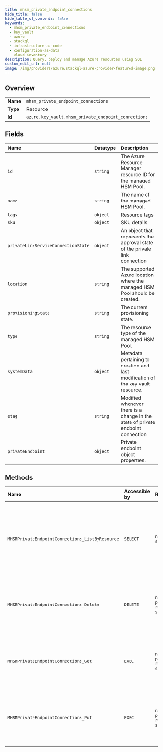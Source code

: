 ```yaml
---
title: mhsm_private_endpoint_connections
hide_title: false
hide_table_of_contents: false
keywords:
  - mhsm_private_endpoint_connections
  - key_vault
  - azure    
  - stackql
  - infrastructure-as-code
  - configuration-as-data
  - cloud inventory
description: Query, deploy and manage Azure resources using SQL
custom_edit_url: null
image: /img/providers/azure/stackql-azure-provider-featured-image.png
---
```

  
    

## Overview
<table><tbody>
<tr><td><b>Name</b></td><td><code>mhsm_private_endpoint_connections</code></td></tr>
<tr><td><b>Type</b></td><td>Resource</td></tr>
<tr><td><b>Id</b></td><td><code>azure.key_vault.mhsm_private_endpoint_connections</code></td></tr>
</tbody></table>

## Fields
| Name | Datatype | Description |
|:-----|:---------|:------------|
| `id` | `string` | The Azure Resource Manager resource ID for the managed HSM Pool. |
| `name` | `string` | The name of the managed HSM Pool. |
| `tags` | `object` | Resource tags |
| `sku` | `object` | SKU details |
| `privateLinkServiceConnectionState` | `object` | An object that represents the approval state of the private link connection. |
| `location` | `string` | The supported Azure location where the managed HSM Pool should be created. |
| `provisioningState` | `string` | The current provisioning state. |
| `type` | `string` | The resource type of the managed HSM Pool. |
| `systemData` | `object` | Metadata pertaining to creation and last modification of the key vault resource. |
| `etag` | `string` | Modified whenever there is a change in the state of private endpoint connection. |
| `privateEndpoint` | `object` | Private endpoint object properties. |
## Methods
| Name | Accessible by | Required Params | Description |
|:-----|:--------------|:----------------|:------------|
| `MHSMPrivateEndpointConnections_ListByResource` | `SELECT` | `name, resourceGroupName, subscriptionId` | The List operation gets information about the private endpoint connections associated with the managed HSM Pool. |
| `MHSMPrivateEndpointConnections_Delete` | `DELETE` | `name, privateEndpointConnectionName, resourceGroupName, subscriptionId` | Deletes the specified private endpoint connection associated with the managed hsm pool. |
| `MHSMPrivateEndpointConnections_Get` | `EXEC` | `name, privateEndpointConnectionName, resourceGroupName, subscriptionId` | Gets the specified private endpoint connection associated with the managed HSM Pool. |
| `MHSMPrivateEndpointConnections_Put` | `EXEC` | `name, privateEndpointConnectionName, resourceGroupName, subscriptionId` | Updates the specified private endpoint connection associated with the managed hsm pool. |
